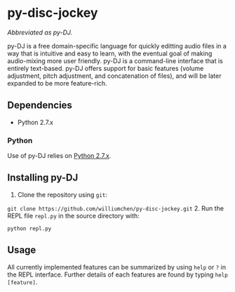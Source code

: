 # py-disc-jockey
*Abbreviated as py-DJ.*

py-DJ is a free domain-specific language for quickly editting audio files in a way that is intuitive and easy to learn, with the eventual goal of making audio-mixing more user friendly. py-DJ is a command-line interface that is entirely text-based. py-DJ offers support for basic features (volume adjustment, pitch adjustment, and concatenation of files), and will be later expanded to be more feature-rich. 

## Dependencies
* Python 2.7.x

### Python
Use of py-DJ relies on [Python 2.7.x](https://www.python.org/downloads/). 

## Installing py-DJ
1. Clone the repository using ``` git ```:

  ``` git clone https://github.com/williumchen/py-disc-jockey.git ```
2. Run the REPL file ``` repl.py ``` in the source directory with:

  ``` python repl.py ```
## Usage
All currently implemented features can be summarized by using ``` help ``` or ``` ? ``` in the REPL interface. Further details of each features are found by typing ``` help [feature] ```.
